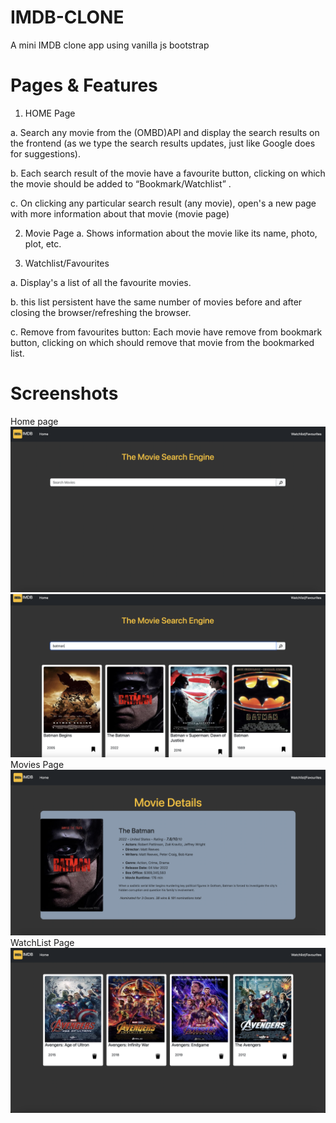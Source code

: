 
# IMDB-CLONE

 A mini IMDB clone app using vanilla js bootstrap


# Pages & Features
   1.   HOME Page 
    
a. Search any movie from the (OMBD)API and display the search results on the frontend (as we type the search results  updates, just like Google does for suggestions).

b. Each search result of the movie  have a favourite button, clicking on which the movie should be added to “Bookmark/Watchlist” .

c. On clicking any particular search result (any movie), open's a new page with more information about that movie (movie page)


2. Movie Page
a.  Shows information about the movie like its name, photo, plot, etc.

3. Watchlist/Favourites

a. Display's a list of all the favourite movies.

b. this list persistent  have the same number of movies before and after closing the browser/refreshing the browser.

c. Remove from favourites button: Each movie  have remove from bookmark button, clicking on which should remove that movie from the bookmarked list.


# Screenshots

Home page
![Alt text](image.png)
![Alt text](image-1.png)
Movies Page
![Alt text](image-2.png)
WatchList Page
![Alt text](image-3.png)

 




